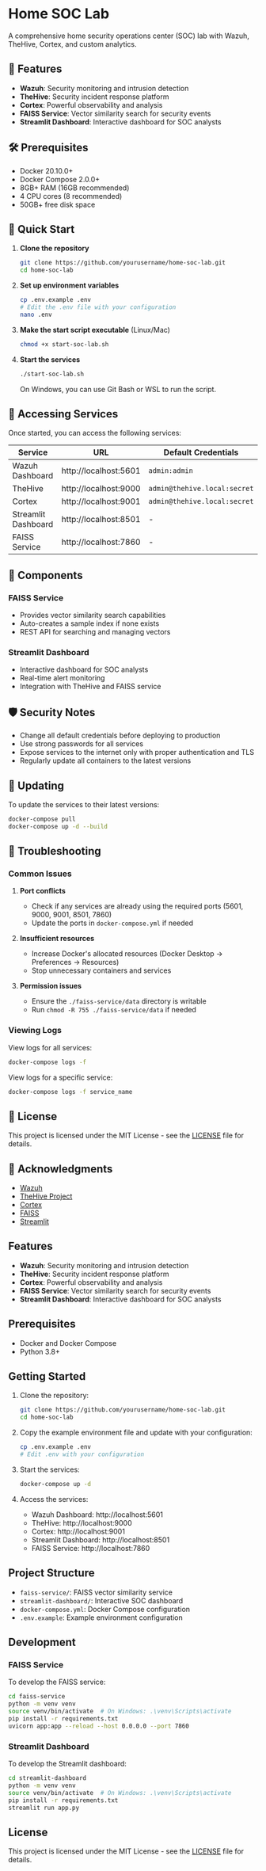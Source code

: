 # Home SOC Lab

A comprehensive home security operations center (SOC) lab with Wazuh, TheHive, Cortex, and custom analytics.

## 🚀 Features

- **Wazuh**: Security monitoring and intrusion detection
- **TheHive**: Security incident response platform
- **Cortex**: Powerful observability and analysis
- **FAISS Service**: Vector similarity search for security events
- **Streamlit Dashboard**: Interactive dashboard for SOC analysts

## 🛠 Prerequisites

- Docker 20.10.0+
- Docker Compose 2.0.0+
- 8GB+ RAM (16GB recommended)
- 4 CPU cores (8 recommended)
- 50GB+ free disk space

## 🚀 Quick Start

1. **Clone the repository**
   ```bash
   git clone https://github.com/yourusername/home-soc-lab.git
   cd home-soc-lab
   ```

2. **Set up environment variables**
   ```bash
   cp .env.example .env
   # Edit the .env file with your configuration
   nano .env
   ```

3. **Make the start script executable** (Linux/Mac)
   ```bash
   chmod +x start-soc-lab.sh
   ```

4. **Start the services**
   ```bash
   ./start-soc-lab.sh
   ```
   On Windows, you can use Git Bash or WSL to run the script.

## 🔧 Accessing Services

Once started, you can access the following services:

| Service | URL | Default Credentials |
|---------|-----|---------------------|
| Wazuh Dashboard | http://localhost:5601 | `admin:admin` |
| TheHive | http://localhost:9000 | `admin@thehive.local:secret` |
| Cortex | http://localhost:9001 | `admin@thehive.local:secret` |
| Streamlit Dashboard | http://localhost:8501 | - |
| FAISS Service | http://localhost:7860 | - |

## 🧩 Components

### FAISS Service
- Provides vector similarity search capabilities
- Auto-creates a sample index if none exists
- REST API for searching and managing vectors

### Streamlit Dashboard
- Interactive dashboard for SOC analysts
- Real-time alert monitoring
- Integration with TheHive and FAISS service

## 🛡 Security Notes

- Change all default credentials before deploying to production
- Use strong passwords for all services
- Expose services to the internet only with proper authentication and TLS
- Regularly update all containers to the latest versions

## 🔄 Updating

To update the services to their latest versions:

```bash
docker-compose pull
docker-compose up -d --build
```

## 🚨 Troubleshooting

### Common Issues

1. **Port conflicts**
   - Check if any services are already using the required ports (5601, 9000, 9001, 8501, 7860)
   - Update the ports in `docker-compose.yml` if needed

2. **Insufficient resources**
   - Increase Docker's allocated resources (Docker Desktop -> Preferences -> Resources)
   - Stop unnecessary containers and services

3. **Permission issues**
   - Ensure the `./faiss-service/data` directory is writable
   - Run `chmod -R 755 ./faiss-service/data` if needed

### Viewing Logs

View logs for all services:
```bash
docker-compose logs -f
```

View logs for a specific service:
```bash
docker-compose logs -f service_name
```

## 📝 License

This project is licensed under the MIT License - see the [LICENSE](LICENSE) file for details.

## 🙏 Acknowledgments

- [Wazuh](https://wazuh.com/)
- [TheHive Project](https://thehive-project.org/)
- [Cortex](https://github.com/TheHive-Project/Cortex)
- [FAISS](https://github.com/facebookresearch/faiss)
- [Streamlit](https://streamlit.io/)

## Features

- **Wazuh**: Security monitoring and intrusion detection
- **TheHive**: Security incident response platform
- **Cortex**: Powerful observability and analysis
- **FAISS Service**: Vector similarity search for security events
- **Streamlit Dashboard**: Interactive dashboard for SOC analysts

## Prerequisites

- Docker and Docker Compose
- Python 3.8+

## Getting Started

1. Clone the repository:
   ```bash
   git clone https://github.com/yourusername/home-soc-lab.git
   cd home-soc-lab
   ```

2. Copy the example environment file and update with your configuration:
   ```bash
   cp .env.example .env
   # Edit .env with your configuration
   ```

3. Start the services:
   ```bash
   docker-compose up -d
   ```

4. Access the services:
   - Wazuh Dashboard: http://localhost:5601
   - TheHive: http://localhost:9000
   - Cortex: http://localhost:9001
   - Streamlit Dashboard: http://localhost:8501
   - FAISS Service: http://localhost:7860

## Project Structure

- `faiss-service/`: FAISS vector similarity service
- `streamlit-dashboard/`: Interactive SOC dashboard
- `docker-compose.yml`: Docker Compose configuration
- `.env.example`: Example environment configuration

## Development

### FAISS Service

To develop the FAISS service:

```bash
cd faiss-service
python -m venv venv
source venv/bin/activate  # On Windows: .\venv\Scripts\activate
pip install -r requirements.txt
uvicorn app:app --reload --host 0.0.0.0 --port 7860
```

### Streamlit Dashboard

To develop the Streamlit dashboard:

```bash
cd streamlit-dashboard
python -m venv venv
source venv/bin/activate  # On Windows: .\venv\Scripts\activate
pip install -r requirements.txt
streamlit run app.py
```

## License

This project is licensed under the MIT License - see the [LICENSE](LICENSE) file for details.
